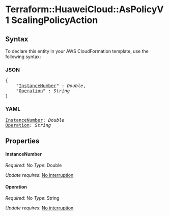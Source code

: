 # Terraform::HuaweiCloud::AsPolicyV1 ScalingPolicyAction

## Syntax

To declare this entity in your AWS CloudFormation template, use the following syntax:

### JSON

<pre>
{
    "<a href="#instancenumber" title="InstanceNumber">InstanceNumber</a>" : <i>Double</i>,
    "<a href="#operation" title="Operation">Operation</a>" : <i>String</i>
}
</pre>

### YAML

<pre>
<a href="#instancenumber" title="InstanceNumber">InstanceNumber</a>: <i>Double</i>
<a href="#operation" title="Operation">Operation</a>: <i>String</i>
</pre>

## Properties

#### InstanceNumber

_Required_: No
_Type_: Double

_Update requires_: [No interruption](https://docs.aws.amazon.com/AWSCloudFormation/latest/UserGuide/using-cfn-updating-stacks-update-behaviors.html#update-no-interrupt)

#### Operation

_Required_: No
_Type_: String

_Update requires_: [No interruption](https://docs.aws.amazon.com/AWSCloudFormation/latest/UserGuide/using-cfn-updating-stacks-update-behaviors.html#update-no-interrupt)

